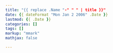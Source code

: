 ```yaml
---
title: "{{ replace .Name "-" " " | title }}"
date: {{ dateFormat "Mon Jan 2 2006" .Date }}
lastmod: {{ .Date }}
categories: []
tags: []
markup: "mmark"
mathjax: false

---
```


